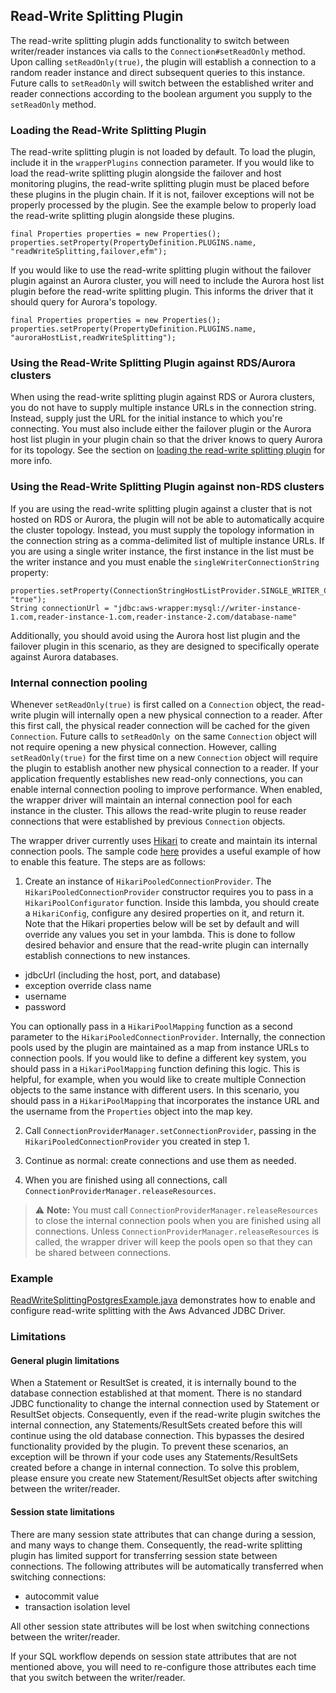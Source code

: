 ## Read-Write Splitting Plugin

The read-write splitting plugin adds functionality to switch between writer/reader instances via calls to the `Connection#setReadOnly` method. Upon calling `setReadOnly(true)`, the plugin will establish a connection to a random reader instance and direct subsequent queries to this instance. Future calls to `setReadOnly` will switch between the established writer and reader connections according to the boolean argument you supply to the `setReadOnly` method.

### Loading the Read-Write Splitting Plugin

The read-write splitting plugin is not loaded by default. To load the plugin, include it in the `wrapperPlugins` connection parameter. If you would like to load the read-write splitting plugin alongside the failover and host monitoring plugins, the read-write splitting plugin must be placed before these plugins in the plugin chain. If it is not, failover exceptions will not be properly processed by the plugin. See the example below to properly load the read-write splitting plugin alongside these plugins.

```
final Properties properties = new Properties();
properties.setProperty(PropertyDefinition.PLUGINS.name, "readWriteSplitting,failover,efm");
```

If you would like to use the read-write splitting plugin without the failover plugin against an Aurora cluster, you will need to include the Aurora host list plugin before the read-write splitting plugin. This informs the driver that it should query for Aurora's topology.

```
final Properties properties = new Properties();
properties.setProperty(PropertyDefinition.PLUGINS.name, "auroraHostList,readWriteSplitting");
```

### Using the Read-Write Splitting Plugin against RDS/Aurora clusters

When using the read-write splitting plugin against RDS or Aurora clusters, you do not have to supply multiple instance URLs in the connection string. Instead, supply just the URL for the initial instance to which you're connecting. You must also include either the failover plugin or the Aurora host list plugin in your plugin chain so that the driver knows to query Aurora for its topology. See the section on [loading the read-write splitting plugin](#loading-the-read-write-splitting-plugin) for more info.

### Using the Read-Write Splitting Plugin against non-RDS clusters

If you are using the read-write splitting plugin against a cluster that is not hosted on RDS or Aurora, the plugin will not be able to automatically acquire the cluster topology. Instead, you must supply the topology information in the connection string as a comma-delimited list of multiple instance URLs. If you are using a single writer instance, the first instance in the list must be the writer instance and you must enable the `singleWriterConnectionString` property:

```
properties.setProperty(ConnectionStringHostListProvider.SINGLE_WRITER_CONNECTION_STRING.name, "true");
String connectionUrl = "jdbc:aws-wrapper:mysql://writer-instance-1.com,reader-instance-1.com,reader-instance-2.com/database-name"
```

Additionally, you should avoid using the Aurora host list plugin and the failover plugin in this scenario, as they are designed to specifically operate against Aurora databases.

### Internal connection pooling

Whenever `setReadOnly(true)` is first called on a `Connection` object, the read-write plugin will internally open a new physical connection to a reader. After this first call, the physical reader connection will be cached for the given `Connection`. Future calls to `setReadOnly `on the same `Connection` object will not require opening a new physical connection. However, calling `setReadOnly(true)` for the first time on a new `Connection` object will require the plugin to establish another new physical connection to a reader. If your application frequently establishes new read-only connections, you can enable internal connection pooling to improve performance. When enabled, the wrapper driver will maintain an internal connection pool for each instance in the cluster. This allows the read-write plugin to reuse reader connections that were established by previous `Connection` objects.

The wrapper driver currently uses [Hikari](https://github.com/brettwooldridge/HikariCP) to create and maintain its internal connection pools. The sample code [here](../../../examples/AWSDriverExample/src/main/java/software/amazon/ReadWriteSplittingPostgresExample.java) provides a useful example of how to enable this feature. The steps are as follows:

1.  Create an instance of `HikariPooledConnectionProvider`. The `HikariPooledConnectionProvider` constructor requires you to pass in a `HikariPoolConfigurator` function. Inside this lambda, you should create a `HikariConfig`, configure any desired properties on it, and return it. Note that the Hikari properties below will be set by default and will override any values you set in your lambda. This is done to follow desired behavior and ensure that the read-write plugin can internally establish connections to new instances.

- jdbcUrl (including the host, port, and database)
- exception override class name
- username
- password

You can optionally pass in a `HikariPoolMapping` function as a second parameter to the `HikariPooledConnectionProvider`. Internally, the connection pools used by the plugin are maintained as a map from instance URLs to connection pools. If you would like to define a different key system, you should pass in a `HikariPoolMapping` function defining this logic. This is helpful, for example, when you would like to create multiple Connection objects to the same instance with different users. In this scenario, you should pass in a `HikariPoolMapping` that incorporates the instance URL and the username from the `Properties` object into the map key.

2. Call `ConnectionProviderManager.setConnectionProvider`, passing in the `HikariPooledConnectionProvider` you created in step 1.

3. Continue as normal: create connections and use them as needed.

4. When you are finished using all connections, call `ConnectionProviderManager.releaseResources`.

> :warning: **Note:** You must call `ConnectionProviderManager.releaseResources` to close the internal connection pools when you are finished using all connections. Unless `ConnectionProviderManager.releaseResources` is called, the wrapper driver will keep the pools open so that they can be shared between connections.

### Example
[ReadWriteSplittingPostgresExample.java](../../../examples/AWSDriverExample/src/main/java/software/amazon/ReadWriteSplittingPostgresExample.java) demonstrates how to enable and configure read-write splitting with the Aws Advanced JDBC Driver.

### Limitations

#### General plugin limitations

When a Statement or ResultSet is created, it is internally bound to the database connection established at that moment. There is no standard JDBC functionality to change the internal connection used by Statement or ResultSet objects. Consequently, even if the read-write plugin switches the internal connection, any Statements/ResultSets created before this will continue using the old database connection. This bypasses the desired functionality provided by the plugin. To prevent these scenarios, an exception will be thrown if your code uses any Statements/ResultSets created before a change in internal connection. To solve this problem, please ensure you create new Statement/ResultSet objects after switching between the writer/reader.

#### Session state limitations

There are many session state attributes that can change during a session, and many ways to change them. Consequently, the read-write splitting plugin has limited support for transferring session state between connections. The following attributes will be automatically transferred when switching connections:

- autocommit value
- transaction isolation level

All other session state attributes will be lost when switching connections between the writer/reader.

If your SQL workflow depends on session state attributes that are not mentioned above, you will need to re-configure those attributes each time that you switch between the writer/reader.
